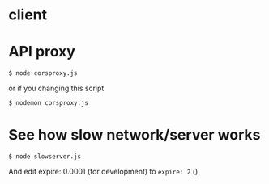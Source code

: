 client
======

# API proxy

```
$ node corsproxy.js
```

or if you changing this script
```
$ nodemon corsproxy.js
```

# See how slow network/server works

```
$ node slowserver.js
```
And edit expire: 0.0001 (for development) to
`expire: 2` ()
